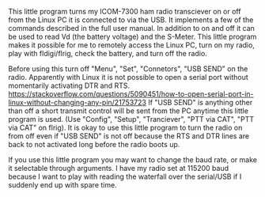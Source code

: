 This little program turns my ICOM-7300 ham radio transciever on or off from the
Linux PC it is connected to via the USB. It implements a few of the commands
described in the full user manual. In addition to on and off it can be used to
read Vd (the battery voltage) and the S-Meter.  This little program makes it
possible for me to remotely access the Linux PC, turn on my radio, play with
fldigi/flrig, check the battery, and turn off the radio.

Before using this turn off "Menu", "Set", "Connetors", "USB SEND" on the radio.
Apparently with Linux it is not possible to open a serial port without
momentarily activating DTR and RTS.
https://stackoverflow.com/questions/5090451/how-to-open-serial-port-in-linux-without-changing-any-pin/21753723
If "USB SEND" is anything other than off a short transmit control will be sent
from the PC anytime this little program is used. (Use "Config", "Setup",
"Tranciever", "PTT via CAT", "PTT via CAT" on flrig). It is okay to use this
little program to turn the radio on from off even if "USB SEND" is not off
because the RTS and DTR lines are back to not activated long before the radio
boots up.

If you use this little program you may want to change the baud rate, or make it
selectable through arguments. I have my radio set at 115200 baud because I want
to play with reading the waterfall over the serial/USB if I suddenly end up
with spare time.
